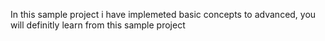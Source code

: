 In this sample project i have implemeted basic concepts to advanced, you will definitly learn from this sample project

